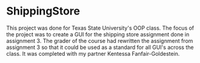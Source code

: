 # ShippingStore
This project was done for Texas State University's OOP class. The focus of the project was to create a GUI for the shipping store assignment done in assignment 3. The grader of the course had rewritten the assignment from assignment 3 so that it could be used as a standard for all GUI's across the class. It was completed with my partner Kentessa Fanfair-Goldestein.
